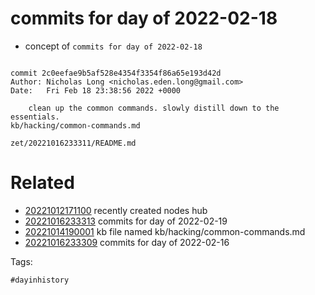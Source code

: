 # commits for day of 2022-02-18

- concept of `commits for day of 2022-02-18`

```

commit 2c0eefae9b5af528e4354f3354f86a65e193d42d
Author: Nicholas Long <nicholas.eden.long@gmail.com>
Date:   Fri Feb 18 23:38:56 2022 +0000

    clean up the common commands. slowly distill down to the essentials.
kb/hacking/common-commands.md
```

` zet/20221016233311/README.md `

# Related

- [20221012171100](/zet/20221012171100/README.md) recently created nodes hub
- [20221016233313](/zet/20221016233313/README.md) commits for day of 2022-02-19
- [20221014190001](/zet/20221014190001/README.md) kb file named kb/hacking/common-commands.md
- [20221016233309](/zet/20221016233309/README.md) commits for day of 2022-02-16

Tags:

    #dayinhistory
